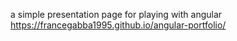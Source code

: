 a simple presentation page for playing with angular
https://francegabba1995.github.io/angular-portfolio/
